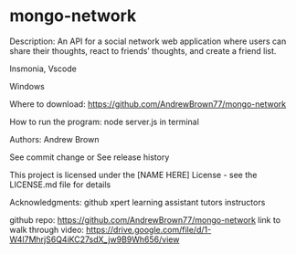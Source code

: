 # mongo-network
 
Description: An API for a social network web application where users can share their thoughts, react to friends’ thoughts, and create a friend list.

Insmonia, Vscode 

Windows

Where to download: https://github.com/AndrewBrown77/mongo-network 

How to run the program: node server.js in terminal

Authors: Andrew Brown

See commit change or See release history

This project is licensed under the [NAME HERE] License - see the LICENSE.md file for details

Acknowledgments:
github
xpert learning assistant 
tutors
instructors

github repo: https://github.com/AndrewBrown77/mongo-network
link to walk through video: https://drive.google.com/file/d/1-W4l7MhrjS6Q4iKC27sdX_jw9B9Wh656/view
